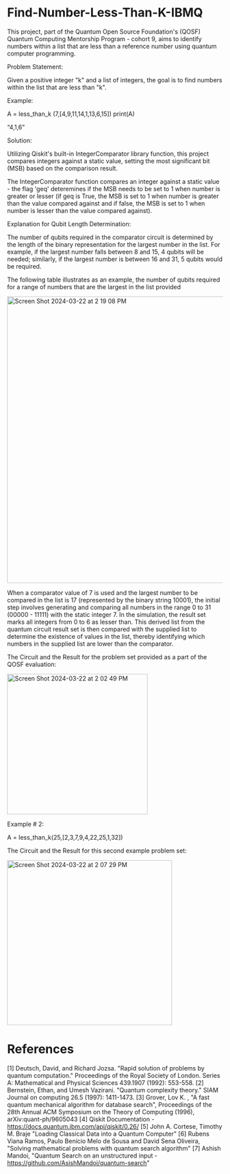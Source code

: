 # Find-Number-Less-Than-K-IBMQ
This project, part of the Quantum Open Source Foundation's (QOSF) Quantum Computing Mentorship Program - cohort 9, aims to identify numbers within a list that are less than a reference number using quantum computer programming.

Problem Statement:

Given a positive integer "k" and a list of integers, the goal is to find numbers within the list that are less than "k".

Example:

A = less_than_k (7,[4,9,11,14,1,13,6,15])
print(A)

“4,1,6”

Solution:

Utilizing Qiskit's built-in IntegerComparator library function, this project compares integers against a static value, setting the most significant bit (MSB) based on the comparison result.

The IntegerComparator function compares an integer against a static value - the flag 'geq' deteremines if the MSB needs to be set to 1 
when number is greater or lesser (if geq is True, the MSB is set to 1 when number is greater than the value compared against and if false, the MSB is set to 1 when number is lesser than the value compared against).


Explanation for Qubit Length Determination:

The number of qubits required in the comparator circuit is determined by the length of the binary representation for the largest number in the list. For example, if the largest number falls between 8 and 15, 4 qubits will be needed; similarly, if the largest number is between 16 and 31, 5 qubits would be required.

The following table illustrates as an example, the number of qubits required for a range of numbers that are the largest in the list provided

<img width="669" alt="Screen Shot 2024-03-22 at 2 19 08 PM" src="https://github.com/sbopanna/Find-Number-Less-Than-K-IBMQ/assets/29610175/1adcb3c2-1d48-4076-9a8e-d9dcf135db43">

When a comparator value of 7 is used and the largest number to be compared in the list is 17 (represented by the binary string 10001), the initial step involves generating and comparing all numbers in the range 0 to 31 (00000 - 11111) with the static integer 7. In the simulation, the result set marks all integers from 0 to 6 as lesser than. This derived list from the quantum circuit result set is then compared with the supplied list to determine the existence of values in the list, thereby identifying which numbers in the supplied list are lower than the comparator.

The Circuit and the Result for the problem set provided as a part of the QOSF evaluation:

<img width="328" alt="Screen Shot 2024-03-22 at 2 02 49 PM" src="https://github.com/sbopanna/Find-Number-Less-Than-K-IBMQ/assets/29610175/1dabcac2-cf88-4e63-ae59-313ebe35f436">


Example # 2:

A = less_than_k(25,[2,3,7,9,4,22,25,1,32])


The Circuit and the Result for this second example problem set:

<img width="385" alt="Screen Shot 2024-03-22 at 2 07 29 PM" src="https://github.com/sbopanna/Find-Number-Less-Than-K-IBMQ/assets/29610175/3712b3e8-b329-4343-a97b-0b899453cbf7">


# References 
[1] Deutsch, David, and Richard Jozsa. "Rapid solution of problems by quantum computation." Proceedings of the Royal Society of London. Series A: Mathematical and Physical Sciences 439.1907 (1992): 553-558.
[2] Bernstein, Ethan, and Umesh Vazirani. "Quantum complexity theory." SIAM Journal on computing 26.5 (1997): 1411-1473.
[3] Grover, Lov K. , "A fast quantum mechanical algorithm for database search", Proceedings of the 28th Annual ACM Symposium on the Theory of Computing (1996), arXiv:quant-ph/9605043
[4] Qiskit Documentation - https://docs.quantum.ibm.com/api/qiskit/0.26/
[5] John A. Cortese, Timothy M. Braje "Loading Classical Data into a Quantum Computer"
[6] Rubens Viana Ramos, Paulo Benício Melo de Sousa and David Sena Oliveira, "Solving mathematical problems with quantum search algorithm"
[7] Ashish Mandoi, "Quantum Search on an unstructured input -  https://github.com/AsishMandoi/quantum-search"
